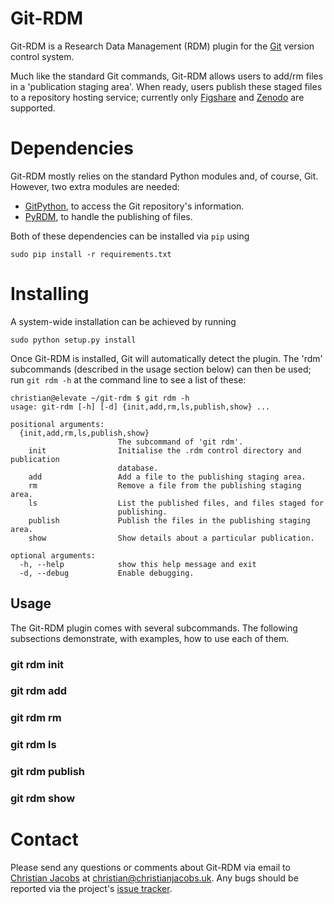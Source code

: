 # Git-RDM

Git-RDM is a Research Data Management (RDM) plugin for the [Git](https://git-scm.com/) version control system.

Much like the standard Git commands, Git-RDM allows users to add/rm files in a 'publication staging area'. When ready, users publish these staged files to a repository hosting service; currently only [Figshare](https://figshare.com/) and [Zenodo](http://zenodo.org/) are supported.

# Dependencies

Git-RDM mostly relies on the standard Python modules and, of course, Git. However, two extra modules are needed:

* [GitPython](https://gitpython.readthedocs.io), to access the Git repository's information.
* [PyRDM](https://pyrdm.readthedocs.io), to handle the publishing of files.

Both of these dependencies can be installed via `pip` using

```
sudo pip install -r requirements.txt
```

# Installing

A system-wide installation can be achieved by running

```
sudo python setup.py install
```

Once Git-RDM is installed, Git will automatically detect the plugin. The 'rdm' subcommands (described in the usage section below) can then be used; run `git rdm -h` at the command line to see a list of these:

```
christian@elevate ~/git-rdm $ git rdm -h
usage: git-rdm [-h] [-d] {init,add,rm,ls,publish,show} ...

positional arguments:
  {init,add,rm,ls,publish,show}
                        The subcommand of 'git rdm'.
    init                Initialise the .rdm control directory and publication
                        database.
    add                 Add a file to the publishing staging area.
    rm                  Remove a file from the publishing staging area.
    ls                  List the published files, and files staged for
                        publishing.
    publish             Publish the files in the publishing staging area.
    show                Show details about a particular publication.

optional arguments:
  -h, --help            show this help message and exit
  -d, --debug           Enable debugging.
```

## Usage

The Git-RDM plugin comes with several subcommands. The following subsections demonstrate, with examples, how to use each of them. 

### git rdm init



### git rdm add

### git rdm rm

### git rdm ls

### git rdm publish

### git rdm show


# Contact

Please send any questions or comments about Git-RDM via email to [Christian Jacobs](http://christianjacobs.uk) at <christian@christianjacobs.uk>. Any bugs should be reported via the project's [issue tracker](http://github.com/ctjacobs/git-rdm/issues).

